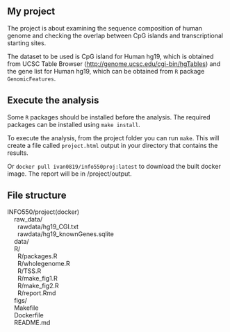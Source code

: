 ## My project

The project is about examining the sequence composition of human genome and checking the overlap between CpG islands and transcriptional starting sites.  

The dataset to be used is CpG island for Human hg19, which is obtained from UCSC Table Browser (http://genome.ucsc.edu/cgi-bin/hgTables) and the gene list for Human hg19, which can be obtained from `R` package `GenomicFeatures`. 


## Execute the analysis

Some `R` packages should be installed before the analysis. The required packages can be installed using `make install`.

To execute the analysis, from the project folder you can run `make`. This will create a file called `project.html` output in your directory that contains the results.

Or `docker pull ivan0819/info550proj:latest` to download the built docker image. The report will be in /project/output.

## File structure

INFO550/project(docker) <br>
&nbsp;&nbsp;&nbsp; raw_data/ <br>
&nbsp;&nbsp;&nbsp;&nbsp;&nbsp; rawdata/hg19_CGI.txt <br>
&nbsp;&nbsp;&nbsp;&nbsp;&nbsp; rawdata/hg19_knownGenes.sqlite <br>
&nbsp;&nbsp;&nbsp; data/ <br>
&nbsp;&nbsp;&nbsp; R/ <br>
&nbsp;&nbsp;&nbsp;&nbsp;&nbsp; R/packages.R  <br>
&nbsp;&nbsp;&nbsp;&nbsp;&nbsp; R/wholegenome.R <br>
&nbsp;&nbsp;&nbsp;&nbsp;&nbsp; R/TSS.R <br>
&nbsp;&nbsp;&nbsp;&nbsp;&nbsp; R/make_fig1.R <br>
&nbsp;&nbsp;&nbsp;&nbsp;&nbsp; R/make_fig2.R <br>
&nbsp;&nbsp;&nbsp;&nbsp;&nbsp; R/report.Rmd <br>
&nbsp;&nbsp;&nbsp; figs/ <br>
&nbsp;&nbsp;&nbsp; Makefile <br>
&nbsp;&nbsp;&nbsp; Dockerfile <br>
&nbsp;&nbsp;&nbsp; README.md
